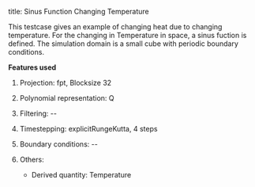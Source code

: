 title: Sinus Function Changing Temperature 

This testcase gives an example of changing heat due to changing temperature.
For the changing in Temperature in space, a sinus fuction is defined. The simulation
domain is a small cube with periodic boundary conditions. 

**Features used**

1. Projection: fpt, Blocksize 32

2. Polynomial representation: Q

3. Filtering: -- 

4. Timestepping: explicitRungeKutta, 4 steps 

5. Boundary conditions: -- 

6. Others: 
   - Derived quantity: Temperature

